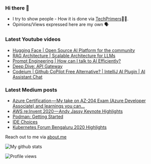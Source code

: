 ### Hi there 👋

- I try to show people - How it is done via [TechPrimers](https://github.com/TechPrimers)👨‍💻. 
- Opinions/Views expressed here are my own 🗣️

### Latest Youtube videos
<!-- YOUTUBE:START -->
- [Hugging Face | Open Source AI Platform for the community](https://www.youtube.com/watch?v=IQm1gjIyJp8)
- [RAG Architecture | Scalable Architecture for LLMs](https://www.youtube.com/watch?v=aBGR2uXMq7E)
- [Prompt Engineering | How can I talk to AI Efficiently?](https://www.youtube.com/watch?v=zsdEGutv-2k)
- [Deep Dive: API Gateway](https://www.youtube.com/watch?v=xtd5GQl4Dxc)
- [Codeium | Github CoPilot Free Alternative? | IntelliJ AI Plugin | AI Assistant Chat](https://www.youtube.com/watch?v=vNTwklkUm94)
<!-- YOUTUBE:END -->

### Latest Medium posts
<!-- MEDIUM:START -->
- [Azure Certification — My take on AZ-204 Exam &lpar;Azure Developer Associate&rpar; and learnings you can…](https://medium.com/techprimers/azure-certification-my-take-on-az-204-exam-azure-developer-associate-and-learnings-you-can-9113d4e5b164?source=rss-d6010e1c772d------2)
- [AWS re:Invent 2020 — Andy Jassy Keynote Highlights](https://medium.com/techprimers/aws-re-invent-2020-andy-jassy-keynote-highlights-7e554c9c6c1f?source=rss-d6010e1c772d------2)
- [Podman: Getting Started](https://medium.com/javarevisited/podman-getting-started-e7fc06961994?source=rss-d6010e1c772d------2)
- [IDE Choices](https://medium.com/techprimers/ide-choices-b54c9276a7a0?source=rss-d6010e1c772d------2)
- [Kubernetes Forum Bengaluru 2020 Highlights](https://medium.com/techprimers/kubernetes-forum-bengaluru-2020-highlights-e18b19120245?source=rss-d6010e1c772d------2)
<!-- MEDIUM:END -->


Reach out to me via [about.me](https://about.me/movingtoweb)

![My github stats](https://github-readme-stats.vercel.app/api?username=movingtoweb&show_icons=true)

![Profile views](https://komarev.com/ghpvc/?username=MovingToWeb)
